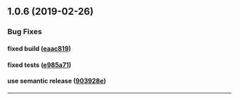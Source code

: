 ## 1.0.6 (2019-02-26)

### Bug Fixes


#### fixed build ([eaac819](https://github.com/sealsystems/node-mongo-notification/commit/eaac819))

#### fixed tests ([e985a71](https://github.com/sealsystems/node-mongo-notification/commit/e985a71))

#### use semantic release ([903928e](https://github.com/sealsystems/node-mongo-notification/commit/903928e))



---
